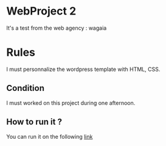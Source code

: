 # WebProject 2

It's a test from the web agency : wagaia

# Rules

I must personnalize the wordpress template with HTML, CSS.

## Condition

I must worked on this project during one afternoon.

## How to run it ?
 You can run it on the following [link](https://phest0.github.io/WebProject2/)
